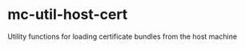 mc-util-host-cert
=========

Utility functions for loading certificate bundles from the host machine
